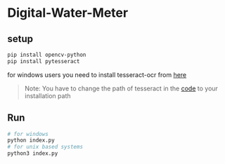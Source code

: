 # Digital-Water-Meter

## setup
```bash
pip install opencv-python
pip install pytesseract
```

for windows users you need to install tesseract-ocr from [here](https://github.com/UB-Mannheim/tesseract/wiki)

> Note: You have to change the path of tesseract in the [code](./config.py) to your installation path


## Run
```bash
# for windows
python index.py
# for unix based systems
python3 index.py
```

